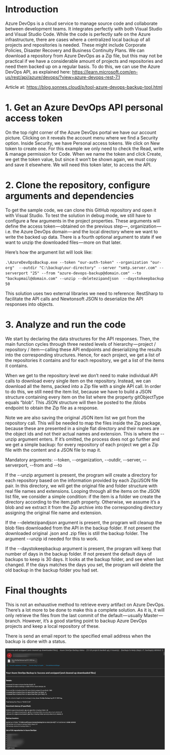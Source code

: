 # Introduction
Azure DevOps is a cloud service to manage source code and collaborate between development teams. It integrates perfectly with both Visual Studio and Visual Studio Code. While the code is perfectly safe on the Azure infrastructure, there are cases where a centralized local backup of all projects and repositories is needed. These might include Corporate Policies, Disaster Recovery and Business Continuity Plans. We can download a repository from Azure DevOps as a Zip file, but this may not be practical if we have a considerable amount of projects and repositories and need them backed up on a regular basis. To do this, we can use the Azure DevOps API, as explained here: https://learn.microsoft.com/en-us/rest/api/azure/devops/?view=azure-devops-rest-7.1

Article at: https://blog.sonnes.cloud/p/tool-azure-devops-backup-tool.html

# 1. Get an Azure DevOps API personal access token
On the top right corner of the Azure DevOps portal we have our account picture. Clicking on it reveals the account menu where we find a Security option. Inside Security, we have Personal access tokens. We click on New token to create one. For this example we only need to check the Read, write & manage permission for Code. When we name the token and click Create, we get the token value, but since it won’t be shown again, we must copy and save it elsewhere. We will need this token later, to access the API.

# 2. Clone the repository, configure arguments and dependencies
To get the sample code, we can clone this GitHub repository and open it with Visual Studio. To test the solution in debug mode, we still have to configure a few arguments in the project properties. These arguments will define the access token — obtained on the previous step — , organization — i.e. the Azure DevOps domain — and the local directory where we want to write the backed up data. There is a fourth optional argument to state if we want to unzip the downloaded files — more on that later.

Here’s how the argument list will look like:

`.\AzureDevOpsBackup.exe --token "our-auth-token" --organization "our-org"  --outdir "C:\backup\our-directory" --server "smtp.server.com" --serverport "25" --from "azure-devops-backup@domain.com" --to "backupmail@domain.com" --unzip --deletezipandjson  --daystokeepbackup 50`

This solution uses two external libraries we need to reference: RestSharp to facilitate the API calls and Newtonsoft JSON to deserialize the API responses into objects.

# 3. Analyze and run the code
We start by declaring the data structures for the API responses. Then, the main function cycles through three nested levels of hierarchy — project / repository / item — calling these API endpoints and deserializing the results into the corresponding structures. Hence, for each project, we get a list of the repositories it contains and for each repository, we get a list of the items it contains.

When we get to the repository level we don’t need to make individual API calls to download every single item on the repository. Instead, we can download all the items, packed into a Zip file with a single API call. In order to do this, we still need the item list, because we have to build a JSON structure containing every item on the list where the property gitObjectType equals “blob”. This JSON structure will then be posted to the /blobs endpoint to obtain the Zip file as a response.

Note we are also saving the original JSON item list we got from the repository call. This will be needed to map the files inside the Zip package, because these are presented in a single flat directory and their names are the object ids and not their actual names and extension. This is where the --unzip argument enters. If it’s omitted, the process does not go further and we get a simple backup: for every repository of each project we get a Zip file with the content and a JSON file to map it.

Mandatory arguments: --token, --organization, --outdir, --server, --serverport, --from and --to

If the --unzip argument is present, the program will create a directory for each repository based on the information provided by each Zip/JSON file pair. In this directory, we will get the original file and folder structure with real file names and extensions. Looping through all the items on the JSON list file, we consider a simple condition: if the item is a folder we create the directory according to the item.path property. Otherwise, we assume it’s a blob and we extract it from the Zip archive into the corresponding directory assigning the original file name and extension.

If the --deletezipandjson argument is present, the program will cleanup the blob files downloaded from the API in the backup folder. If not present the downloaded original .json and .zip files is still the backup folder.
The argument --unzip id needed for this to work.

If the --daystokeepbackup argument is present, the program will keep that number of days in the backup folder. If not present the default days of backups to keep is 30 days.
It looks at the backup folder, and see when last changed. If the days matches the days you set, the program will delete the old backup in the backup folder you had set.

# Final thoughts
This is not an exhaustive method to retrieve every artifact on Azure DevOps. There’s a lot more to be done to make this a complete solution. As it is, it will only retrieve the files from the last commit of the default — usually Master — branch. However, it’s a good starting point to backup Azure DevOps projects and keep a local repository of these.

There is send an email report to the specified email address when the backup is done with a status.

![Screenshot](docs\email-report.png)

